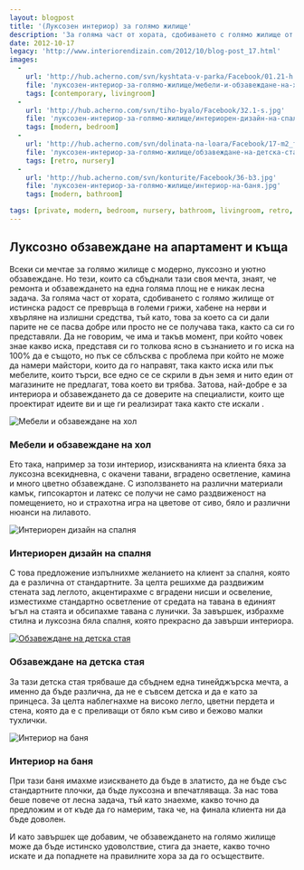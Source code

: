 ```yaml
---
layout: blogpost
title: '(Луксозен интериор) за голямо жилище'
description: 'За голяма част от хората, сдобиването с голямо жилище от истинска радост се превръща в големи грижи, хабене на нерви и хвърляне на излишни средства, тъй като, това за което са си дали парите не се пасва добре или просто не се получава така, както са си го представяли.Затова, най-добре е за интериора и обзавеждането да се доверите на специалисти, които ще проектират идеите ви и ще ги реализират така както сте искали.'
date: 2012-10-17
legacy: 'http://www.interiorendizain.com/2012/10/blog-post_17.html'
images:
  -
    url: 'http://hub.acherno.com/svn/kyshtata-v-parka/Facebook/01.21-h.jpg'
    file: 'луксозен-интериор-за-голямо-жилище/мебели-и-обзавеждане-на-хол.jpg'
    tags: [contemporary, livingroom]
  -
    url: 'http://hub.acherno.com/svn/tiho-byalo/Facebook/32.1-s.jpg'
    file: 'луксозен-интериор-за-голямо-жилище/интериорен-дизайн-на-спалня.jpg'
    tags: [modern, bedroom]
  -
    url: 'http://hub.acherno.com/svn/dolinata-na-loara/Facebook/17-m2_f.jpg'
    file: 'луксозен-интериор-за-голямо-жилище/обзавеждане-на-детска-стая.jpg'
    tags: [retro, nursery]
  -
    url: 'http://hub.acherno.com/svn/konturite/Facebook/36-b3.jpg'
    file: 'луксозен-интериор-за-голямо-жилище/интериор-на-баня.jpg'
    tags: [modern, bathroom]

tags: [private, modern, bedroom, nursery, bathroom, livingroom, retro, contemporary]
---
```

## Луксозно обзавеждане на **апартамент** и **къща**

Всеки си мечтае за голямо жилище с модерно, луксозно и уютно обзавеждане. Но тези, които са сбъднали тази своя мечта, знаят, че ремонта и обзавеждането на една голяма площ не е никак лесна задача. За голяма част от хората, сдобиването с голямо жилище от истинска радост се превръща в големи грижи, хабене на нерви и хвърляне на излишни средства, тъй като, това за което са си дали парите не се пасва добре или просто не се получава така, както са си го представяли. Да не говорим, че има и такъв момент, при който човек знае какво иска, представя си го толкова ясно в съзнанието и го иска на 100% да е същото, но пък се сблъсква с проблема при който не може да намери майстори, които да го направят, така както иска или пък мебелите, които търси, все едно се се скрили в дън земя и нито един от магазините не предлагат, това което ви трябва. Затова, най-добре е за интериора и обзавеждането да се доверите на специалисти, които ще проектират идеите ви и ще ги реализират така както сте искали .


![Мебели и обзавеждане на хол](луксозен-интериор-за-голямо-жилище/мебели-и-обзавеждане-на-хол.jpg)
### Мебели и обзавеждане на **хол**

Ето така, например за този интериор, изискванията на клиента бяха за луксозна всекидневна, с окачени тавани, вградено осветление, камина и много цветно обзавеждане. С използването на различни материали камък, гипсокартон и латекс се получи не само раздвиженост на помещението, но и страхотна игра на цветове от сиво, бяло и различни нюанси на лилавото.

![Интериорен дизайн на спалня](луксозен-интериор-за-голямо-жилище/интериорен-дизайн-на-спалня.jpg)
### Интериорен дизайн на **спалня**

С това предложение изпълнихме желанието на клиент за спалня, която да е различна от стандартните. За целта решихме да раздвижим стената зад леглото, акцентирахме с вградени нисши и освеление, изместихме стандартно осветление от средата на тавана в единият ъгъл на стаята и обсипахме тавана с лунички. За завършек, избрахме стилна и луксозна бяла спалня, която прекрасно да завърши интериора.

[![Обзавеждане на детска стая](луксозен-интериор-за-голямо-жилище/обзавеждане-на-детска-стая.jpg)](http://acherno.bg/интериорен-дизайн/апартамент/долината-на-лоара/обзавеждане.html)
### Обзавеждане на **детска стая**

За тази детска стая трябваше да сбъднем една тинейджърска мечта, а именно да бъде различна, да не е съвсем детска и да е като за принцеса. За целта наблегнахме на високо легло, цветни пердета и стена, която да е с преливащи от бяло към сиво и бежово малки тухлички.

![Интериор на баня](луксозен-интериор-за-голямо-жилище/интериор-на-баня.jpg)
### Интериор на **баня**

При тази баня имахме изискването да бъде в златисто, да не бъде със стандартните плочки, да бъде луксозна и впечатляваща. За нас това беше повече от лесна задача, тъй като знаехме, какво точно да предложим и от къде да го намерим, така че, на финала клиента ни да бъде доволен.

И като завършек ще добавим, че обзавеждането на голямо жилище може да бъде истинско удоволствие, стига да знаете, какво точно искате и да попаднете на правилните хора за да го осъществите.
